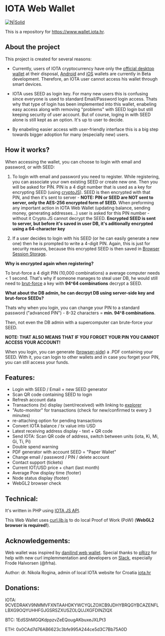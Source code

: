 IOTA Web Wallet
===================

[![N|Solid](https://www.wallet.iota.hr/img/logo-black-small.png)](https://www.wallet.iota.hr)

This is a repository for https://www.wallet.iota.hr.

About the project
-------------

This project is created for several reasons:
- Currently, users of IOTA cryptocurrency have only the [official desktop wallet](https://github.com/iotaledger/wallet/releases) at their disposal, [Android](https://github.com/iotaledger/android-wallet-app) and [iOS](https://iota.tools/wallet) wallets are currently in Beta development. Therefore, an IOTA user cannot access his wallet through smart devices.

- IOTA uses SEED as login key. For many new users this is confusing since everyone is used to standard Email/Password login access. Thats why that type of login has been implemented into this wallet, enabeling easy access along with removing "problems" with SEED login but still keeping security of user account. But of course, loging in with SEED alone is still kept as an option. It's up to user to decide.

- By enabeling easier access with user-friendly interface this is a big step towards bigger adoption for many (especially new) users.

How it works?
-------------

When accessing the wallet, you can choose to login with email and password, or with SEED:

1. To login with email and password you need to register. While registering, you can associate your own existing SEED or create new one. Then you will be asked for PIN. PIN is a 4 digit number that is used as a key for encrypting SEED (using [cryptoJS](https://code.google.com/archive/p/crypto-js/)). SEED is then encrypted with that PIN, and then it's sent to server - **NOTE: PIN or SEED are NOT sent to server, only the AES-256 encrypted form of SEED.**
When preforming any important action in IOTA Web Wallet (updating balance, sending money, generating addresses...) user is asked for this PIN number - without it Crypto.JS cannot decrypt the SEED. 
**Encrypted SEED is sent to server, but before it's saved in user DB, it's aditionally encrypted using a 64-character key**

2. If a user decides to login with his SEED (or he can easily generate a new one) then he is prompted to write a 4-digit PIN. Again, this is just for security reasons, because this encrypted SEED is then saved in [Browser Session Storage](https://www.w3schools.com/html/html5_webstorage.asp).


**Why is encrypted again when registering?**

To brut-force a 4 digit PIN (10,000 combinations) a average computer needs < 1 second. That's why if someone manages to steal user DB, he would still need to [brut-force](https://www.password-depot.com/know-how/brute-force-attacks.htm) a key with **94^64 combinations** decrypt a SEED.


**What about the DB admin, he can decrpyt DB using server-side key and brut-force SEEDs?**

Thats why when you login, you can change your PIN to a standard password ("advanced PIN") - 8-32 characters = **min. 94^8 combinations**.

Then, not even the DB admin with a supercomputer can brute-force your SEED.

**NOTE: THAT ALSO MEANS THAT IF YOU FORGET YOUR PIN YOU CANNOT ACCESS YOUR ACCOUNT!**


When you login, you can generate ([browser-side](https://github.com/MrRio/jsPDF)) a .PDF containing your SEED. With it, you can login to other wallets and in case you forget your PIN, you can still access your funds.

Features:
-------------
- Login with SEED / Email + new SEED generator
- Scan QR code containing SEED to login
- Refresh account data
- Transactions (tx) display (sent/received) with linking to [explorer](https://thetangle.org)
- "Auto-monitor" for transactions (check for new/confirmed tx every 3 minutes)
- re-attaching option for pending transactions
- Convert IOTA balance / tx value into USD
- Latest receiving address display - text + QR code
- Send IOTA: Scan QR code of address, switch between units (iota, Ki, Mi, Gi, Ti, Pi)
- Double spend warning
- PDF generator with account SEED = "Paper Wallet"
- Change email / password / PIN / delete account
- Contact support (tickets)
- Current IOT/USD price + chart (last month)
- Average Pow display time (footer)
- Node status display (footer)
- WebGL2 browser check

Technical:
-------------
It's written in PHP using [IOTA JS API](https://github.com/iotaledger/iota.lib.js/).


This Web Wallet uses [curl.lib.js](https://github.com/iotaledger/curl.lib.js) to do local Proof of Work (PoW) (**WebGL2 browser is required!**). 


Acknowledgements:
-------------
Web wallet was inspired by [danilind web wallet](https://www.reddit.com/r/Iota/comments/6jld9z/iota_web_wallet/). Special thanks to [pRizz](https://github.com/pRizz) for help with new curl implemmentation and developers on [Slack](https://slack.iota.org), especially Frode Halvorsen (@frha).


Author: dr. Nikola Rogina, admin of local IOTA website for Croatia [iota.hr](https://www.iota.hr/) 

Donations:
-------------
IOTA: 9CVEDRAKV9NMMVFXNTAAHDKYWCYQLZOXCB9JDHYBRQGYBCAZENFLLBXG9OQYUHHFGJGSRSZXUSZOLQUJXGFDINZIQX

BTC: 1EdSShMGQKdppzvZeEQougAKbuxeJXLPt3

ETH: 0x0CAd7d76AB6623c3bfe995A244ce5d3C7Bb75A0D
